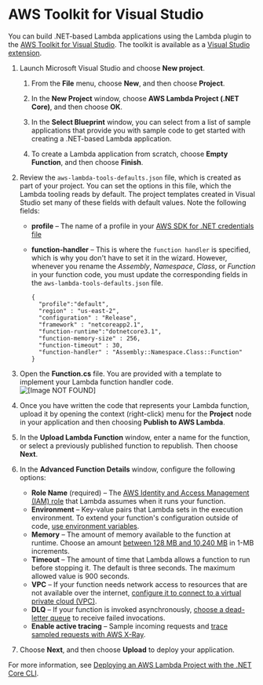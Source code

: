 # AWS Toolkit for Visual Studio<a name="csharp-package-toolkit"></a>

You can build \.NET\-based Lambda applications using the Lambda plugin to the [AWS Toolkit for Visual Studio](http://aws.amazon.com/visualstudio/)\. The toolkit is available as a [Visual Studio extension](https://marketplace.visualstudio.com/items?itemName=AmazonWebServices.AWSToolkitforVisualStudio2017)\.

1. Launch Microsoft Visual Studio and choose **New project**\.

   1. From the **File** menu, choose **New**, and then choose **Project**\.

   1. In the **New Project** window, choose **AWS Lambda Project \(\.NET Core\)**, and then choose **OK**\.

   1. In the **Select Blueprint** window, you can select from a list of sample applications that provide you with sample code to get started with creating a \.NET\-based Lambda application\.

   1. To create a Lambda application from scratch, choose **Empty Function**, and then choose **Finish**\.

1. Review the `aws-lambda-tools-defaults.json` file, which is created as part of your project\. You can set the options in this file, which the Lambda tooling reads by default\. The project templates created in Visual Studio set many of these fields with default values\. Note the following fields:
   + **profile** – The name of a profile in your [AWS SDK for \.NET credentials file](https://docs.aws.amazon.com/sdk-for-net/v3/developer-guide/net-dg-config-creds.html)
   + **function\-handler** – This is where the `function handler` is specified, which is why you don't have to set it in the wizard\. However, whenever you rename the *Assembly*, *Namespace*, *Class*, or *Function* in your function code, you must update the corresponding fields in the `aws-lambda-tools-defaults.json` file\.

     ```
     {
       "profile":"default",
       "region" : "us-east-2",
       "configuration" : "Release",
       "framework" : "netcoreapp2.1",
       "function-runtime":"dotnetcore3.1",
       "function-memory-size" : 256,
       "function-timeout" : 30,
       "function-handler" : "Assembly::Namespace.Class::Function" 
     }
     ```

1. Open the **Function\.cs** file\. You are provided with a template to implement your Lambda function handler code\.  
![\[Image NOT FOUND\]](http://docs.aws.amazon.com/lambda/latest/dg/images/lambda-function.png)

1. Once you have written the code that represents your Lambda function, upload it by opening the context \(right\-click\) menu for the **Project** node in your application and then choosing **Publish to AWS Lambda**\.

1. In the **Upload Lambda Function** window, enter a name for the function, or select a previously published function to republish\. Then choose **Next**\.

1. In the **Advanced Function Details** window, configure the following options:
   + **Role Name** \(required\) – The [AWS Identity and Access Management \(IAM\) role](lambda-intro-execution-role.md) that Lambda assumes when it runs your function\.
   + **Environment** – Key\-value pairs that Lambda sets in the execution environment\. To extend your function's configuration outside of code, [use environment variables](configuration-envvars.md)\.
   + **Memory** – The amount of memory available to the function at runtime\. Choose an amount [between 128 MB and 10,240 MB](gettingstarted-limits.md) in 1\-MB increments\.
   + **Timeout** – The amount of time that Lambda allows a function to run before stopping it\. The default is three seconds\. The maximum allowed value is 900 seconds\.
   + **VPC** – If your function needs network access to resources that are not available over the internet, [configure it to connect to a virtual private cloud \(VPC\)](configuration-vpc.md)\.
   + **DLQ** – If your function is invoked asynchronously, [choose a dead\-letter queue](invocation-async.md#dlq) to receive failed invocations\.
   + **Enable active tracing** – Sample incoming requests and [trace sampled requests with AWS X\-Ray](services-xray.md)\.

1. Choose **Next**, and then choose **Upload** to deploy your application\.

For more information, see [Deploying an AWS Lambda Project with the \.NET Core CLI](https://docs.aws.amazon.com/toolkit-for-visual-studio/latest/user-guide/lambda-cli-publish.html)\.